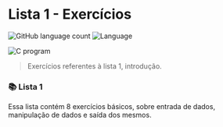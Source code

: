 # Lista 1 - Exercícios



![GitHub language count](https://img.shields.io/github/languages/count/yxav/proglogic?style=for-the-badge)
![Language](https://img.shields.io/badge/Language-C-blue?style=for-the-badge&logo=appveyor)


<img src="https://cdn.hswstatic.com/gif/c-program.jpg" alt="C program">

> Exercícios referentes à lista 1, introdução.

### 📚 Lista 1 

Essa lista contém 8 exercícios básicos, sobre entrada de dados, manipulação de dados e saída dos mesmos.  




